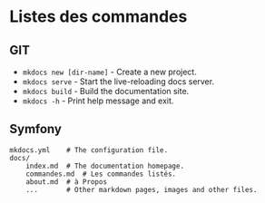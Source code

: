 # Listes des commandes


## GIT

* `mkdocs new [dir-name]` - Create a new project.
* `mkdocs serve` - Start the live-reloading docs server.
* `mkdocs build` - Build the documentation site.
* `mkdocs -h` - Print help message and exit.

## Symfony

    mkdocs.yml    # The configuration file.
    docs/
        index.md  # The documentation homepage.
        commandes.md  # Les commandes listés.
        about.md  # à Propos
        ...       # Other markdown pages, images and other files.
